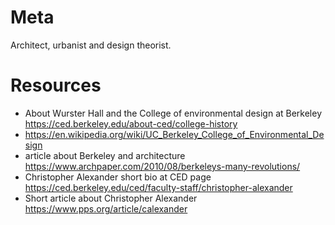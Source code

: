 
# Meta

Architect, urbanist and design theorist. 


# Resources

- About Wurster Hall and the College of environmental design at Berkeley https://ced.berkeley.edu/about-ced/college-history
- https://en.wikipedia.org/wiki/UC_Berkeley_College_of_Environmental_Design
- article about Berkeley and architecture https://www.archpaper.com/2010/08/berkeleys-many-revolutions/
- Christopher Alexander short bio at CED page https://ced.berkeley.edu/ced/faculty-staff/christopher-alexander
- Short article about Christopher Alexander https://www.pps.org/article/calexander
